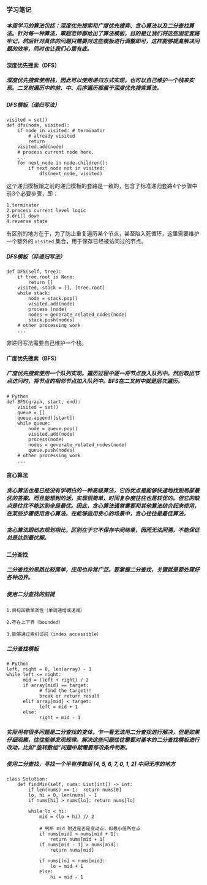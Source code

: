 ### 学习笔记

##### 本周学习的算法包括：深度优先搜索和广度优先搜索、贪心算法以及二分查找算法。针对每一种算法，覃超老师都给出了算法模板，目的是让我们将这些固定套路牢记，然后针对具体的问题只需要对这些模板进行调整即可，这样能够提高解决问题的效率，同时也让我们心里有底。

#### 深度优先搜索（DFS）

##### 深度优先搜索使用栈，因此可以使用递归方式实现，也可以自己维护一个栈来实现。二叉树遍历中的前、中、后序遍历都属于深度优先搜索算法。

##### DFS模板（递归写法）

    visited = set() 
    def dfs(node, visited):
        if node in visited: # terminator
            # already visited 
            return 
        visited.add(node) 
        # process current node here. 
        ...
        for next_node in node.children(): 
            if next_node not in visited: 
                dfs(next_node, visited)

这个递归模板跟之前的递归模板的套路是一致的，包含了标准递归套路4个步骤中前3个必要步骤，即：

    1.terminator
    2.process current level logic
    3.drill down
    4.reverse state

有区别的地方在于，为了防止重复遍历某个节点，甚至陷入死循环，这里需要维护一个额外的 `visited` 集合，用于保存已经被访问过的节点。

##### DFS模板（非递归写法）

    def DFS(self, tree): 
        if tree.root is None: 
            return [] 
        visited, stack = [], [tree.root]
        while stack: 
            node = stack.pop() 
            visited.add(node)
            process (node) 
            nodes = generate_related_nodes(node) 
            stack.push(nodes) 
        # other processing work 
        ...

非递归写法需要自己维护一个栈。


#### 广度优先搜索（BFS）

##### 广度优先搜索使用一个队列实现。遍历过程中逐一将节点放入队列中。然后取出节点访问时，将节点的相邻节点加入队列中。BFS在二叉树中就是层次遍历。

    # Python
    def BFS(graph, start, end):
        visited = set()
        queue = [] 
        queue.append([start]) 
        while queue: 
            node = queue.pop() 
            visited.add(node)
            process(node) 
            nodes = generate_related_nodes(node) 
            queue.push(nodes)
        # other processing work 
        ...

#### 贪心算法

##### 贪心算法也是已经没有学明白的一种高级算法，它的优点是能够快速地找到局部最优的答案。而且能想到的话，实现很简单，时间复杂度往往也是较优的。但它的缺点是往往不能达到全局最优。因此，贪心算法通常需要和其他算法结合起来使用，在某些步骤使用贪心算法。在能够适用贪心的场景中，贪心往往是最佳算法。

##### 贪心算法跟动态规划相比，区别在于它不保存中间结果，因而无法回溯，不能保证总是达到最优解。

#### 二分查找
##### 二分查找的思路比较简单，应用也非常广泛。要掌握二分查找，关键就是要处理好各种边界。

##### 使用二分查找的前提
    1.目标函数单调性（单调递增或递减）

    2.存在上下界（bounded）

    3.能够通过索引访问（index accessible）

##### 二分查找模板
    # Python
    left, right = 0, len(array) - 1 
    while left <= right: 
          mid = (left + right) / 2 
          if array[mid] == target: 
                # find the target!! 
                break or return result 
          elif array[mid] < target: 
                left = mid + 1 
          else: 
                right = mid - 1
             
##### 实际用有很多问题是二分查找的变体，乍一看无法用二分查找进行解决，但是如果仔细观察，往往能够发现规律。解决这些问题往往需要对基本的二分查找模板进行改动，比如"旋转数组"问题中就需要修改条件判断。

##### 使用二分查找，寻找一个半有序数组 [4, 5, 6, 7, 0, 1, 2] 中间无序的地方

    class Solution:
        def findMin(self, nums: List[int]) -> int:
            if len(nums) == 1:  return nums[0]
            lo, hi = 0, len(nums) - 1
            if nums[hi] > nums[lo]: return nums[lo]
    
            while lo < hi:
                mid = (lo + hi) // 2
                
                # 判断 mid 附近是否是变动点，即最小值所在点
                if nums[mid] > nums[mid + 1]:   
                    return nums[mid + 1]
                if nums[mid - 1] > nums[mid]:
                    return nums[mid]
                    
                if nums[lo] < nums[mid]:
                    lo = mid + 1
                else:
                    hi = mid - 1